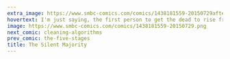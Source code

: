 ```yaml
---
extra_image: https://www.smbc-comics.com/comics/1438181559-20150729after.png
hovertext: I'm just saying, the first person to get the dead to rise from the grave is gonna totally win the primaries.
image: https://www.smbc-comics.com/comics/1438181559-20150729.png
next_comic: cleaning-algorithms
prev_comic: the-five-stages
title: The Silent Majority
---
```


